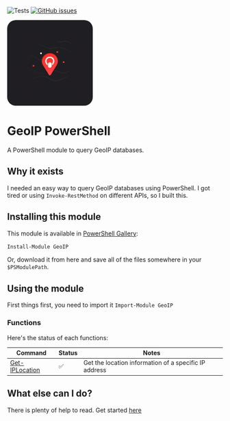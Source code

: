 ![Tests](https://github.com/regg00/pwsh-ip-location/actions/workflows/test-and-deploy.yaml/badge.svg)
[![GitHub issues](https://img.shields.io/github/issues/regg00/pwsh-ip-location.svg)](https://github.com/regg00/pwsh-ip-location/issues)

<img src="./Docs/icon.png" height="200" style="border-radius: 10%;">

# GeoIP PowerShell

A PowerShell module to query GeoIP databases.

## Why it exists

I needed an easy way to query GeoIP databases using PowerShell. I got tired or using `Invoke-RestMethod` on different APIs, so I built this.

## Installing this module

This module is available in [PowerShell Gallery](https://www.powershellgallery.com/packages/GeoIP):

```powershell
Install-Module GeoIP
```

Or, download it from here and save all of the files somewhere in your `$PSModulePath`.

## Using the module

First things first, you need to import it `Import-Module GeoIP`

### Functions

Here's the status of each functions:

| Command                                    | Status             | Notes                                                 |
| ------------------------------------------ | ------------------ | ----------------------------------------------------- |
| [Get-IPLocation](./Docs/Get-IPLocation.md) | :white_check_mark: | Get the location information of a specific IP address |

## What else can I do?

There is plenty of help to read. Get started [here](./Docs/)
